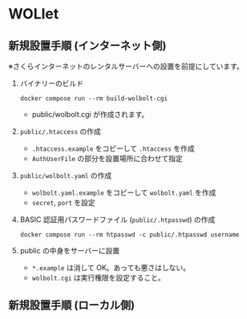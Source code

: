 # WOLlet

## 新規設置手順 (インターネット側)

※さくらインターネットのレンタルサーバーへの設置を前提にしています。

1. バイナリーのビルド

    ```
    docker compose run --rm build-wolbolt-cgi
    ```

    * public/wolbolt.cgi が作成されます。

2. `public/.htaccess` の作成

    * `.htaccess.example` をコピーして `.htaccess` を作成
    * `AuthUserFile` の部分を設置場所に合わせて指定

3. `public/wolbolt.yaml` の作成

    * `wolbolt.yaml.example` をコピーして `wolbolt.yaml` を作成
    * `secret`, `port` を設定


4. BASIC 認証用パスワードファイル (`public/.htpasswd`) の作成

    ```
    docker compose run --rm htpasswd -c public/.htpasswd username
    ```

5. public の中身をサーバーに設置

    * `*.example` は消して OK。あっても悪さはしない。
    * `wolbolt.cgi` は実行権限を設定すること。

## 新規設置手順 (ローカル側)
